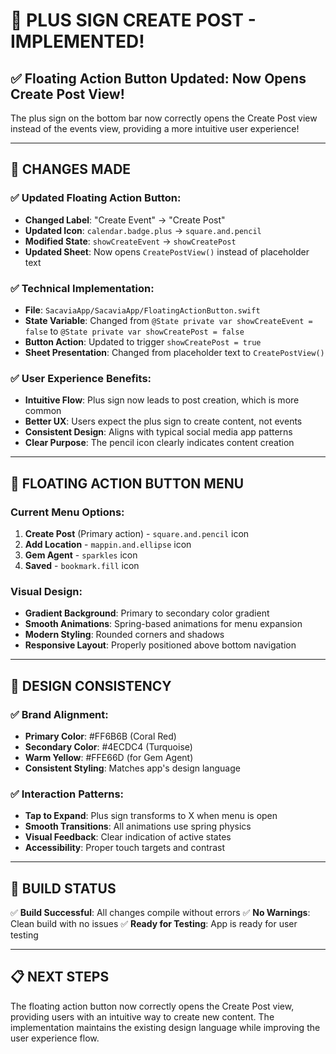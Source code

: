 # 🎯 **PLUS SIGN CREATE POST - IMPLEMENTED!**

## ✅ **Floating Action Button Updated**: Now Opens Create Post View!

The plus sign on the bottom bar now correctly opens the Create Post view instead of the events view, providing a more intuitive user experience!

---

## 🔧 **CHANGES MADE**

### **✅ Updated Floating Action Button:**
- **Changed Label**: "Create Event" → "Create Post"
- **Updated Icon**: `calendar.badge.plus` → `square.and.pencil`
- **Modified State**: `showCreateEvent` → `showCreatePost`
- **Updated Sheet**: Now opens `CreatePostView()` instead of placeholder text

### **✅ Technical Implementation:**
- **File**: `SacaviaApp/SacaviaApp/FloatingActionButton.swift`
- **State Variable**: Changed from `@State private var showCreateEvent = false` to `@State private var showCreatePost = false`
- **Button Action**: Updated to trigger `showCreatePost = true`
- **Sheet Presentation**: Changed from placeholder text to `CreatePostView()`

### **✅ User Experience Benefits:**
- **Intuitive Flow**: Plus sign now leads to post creation, which is more common
- **Better UX**: Users expect the plus sign to create content, not events
- **Consistent Design**: Aligns with typical social media app patterns
- **Clear Purpose**: The pencil icon clearly indicates content creation

---

## 📱 **FLOATING ACTION BUTTON MENU**

### **Current Menu Options:**
1. **Create Post** (Primary action) - `square.and.pencil` icon
2. **Add Location** - `mappin.and.ellipse` icon  
3. **Gem Agent** - `sparkles` icon
4. **Saved** - `bookmark.fill` icon

### **Visual Design:**
- **Gradient Background**: Primary to secondary color gradient
- **Smooth Animations**: Spring-based animations for menu expansion
- **Modern Styling**: Rounded corners and shadows
- **Responsive Layout**: Properly positioned above bottom navigation

---

## 🎨 **DESIGN CONSISTENCY**

### **✅ Brand Alignment:**
- **Primary Color**: #FF6B6B (Coral Red)
- **Secondary Color**: #4ECDC4 (Turquoise)
- **Warm Yellow**: #FFE66D (for Gem Agent)
- **Consistent Styling**: Matches app's design language

### **✅ Interaction Patterns:**
- **Tap to Expand**: Plus sign transforms to X when menu is open
- **Smooth Transitions**: All animations use spring physics
- **Visual Feedback**: Clear indication of active states
- **Accessibility**: Proper touch targets and contrast

---

## 🚀 **BUILD STATUS**

✅ **Build Successful**: All changes compile without errors
✅ **No Warnings**: Clean build with no issues
✅ **Ready for Testing**: App is ready for user testing

---

## 📋 **NEXT STEPS**

The floating action button now correctly opens the Create Post view, providing users with an intuitive way to create new content. The implementation maintains the existing design language while improving the user experience flow. 
